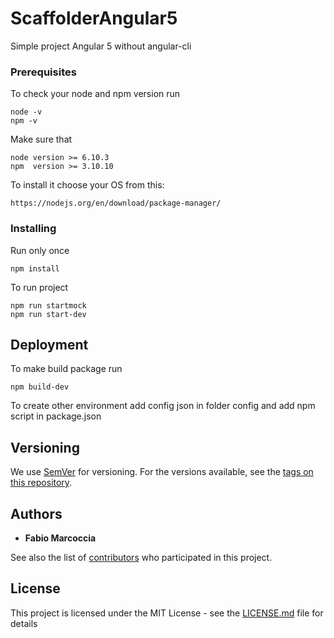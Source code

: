 # ScaffolderAngular5

Simple project Angular 5 without angular-cli


### Prerequisites
To check your node and npm version run
```
node -v
npm -v
```
Make sure that
```
node version >= 6.10.3
npm  version >= 3.10.10
```
To install it choose your OS from this:
```
https://nodejs.org/en/download/package-manager/
```

### Installing

Run only once
```
npm install
```
To run project
```
npm run startmock
npm run start-dev
```


## Deployment
To make build package run
```
npm build-dev
```
To create other environment add config json in folder config and add npm script in package.json


## Versioning

We use [SemVer](http://semver.org/) for versioning. For the versions available, see the [tags on this repository](https://github.com/Hanf92/ScaffolderAngular5/tags). 

## Authors

* **Fabio Marcoccia**

See also the list of [contributors](https://github.com/your/project/contributors) who participated in this project.

## License

This project is licensed under the MIT License - see the [LICENSE.md](LICENSE.md) file for details

